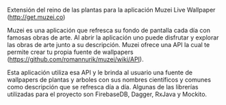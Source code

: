 Extensión del reino de las plantas para la aplicación Muzei Live Wallpaper (http://get.muzei.co) 

Muzei es una aplicación que refresca su fondo de pantalla cada día con famosas obras de arte. 
Al abrir la aplicación uno puede disfrutar y explorar las obras de arte junto a su descripción.
Muzei ofrece una API la cual te permite crear tu propia fuente de wallpapers (https://github.com/romannurik/muzei/wiki/API).

Esta aplicación utiliza esa API y le brinda al usuario una fuente de wallpapers de plantas y arboles con sus nombres científicos y comunes como descripción que se refresca día a día. 
Algunas de las librerías utilizadas para el proyecto son FirebaseDB, Dagger, RxJava y Mockito.
